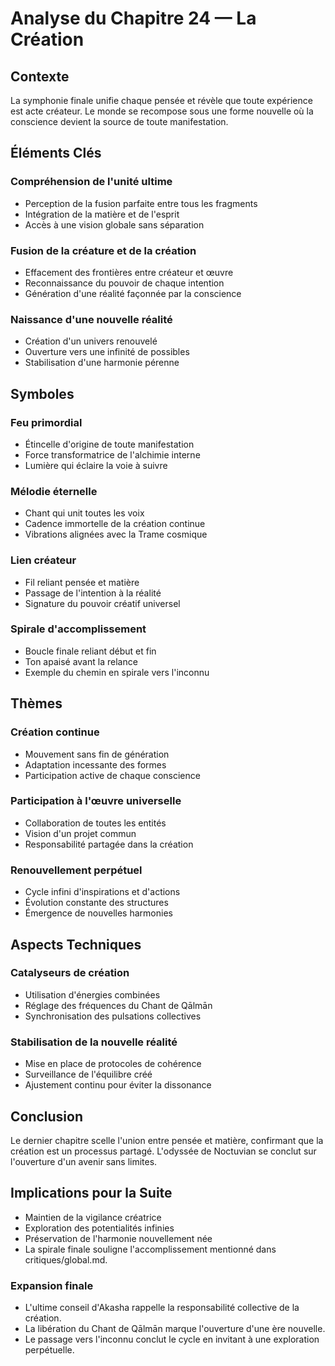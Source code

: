 # Analyse du Chapitre 24 — La Création

## Contexte
La symphonie finale unifie chaque pensée et révèle que toute expérience est acte créateur. Le monde se recompose sous une forme nouvelle où la conscience devient la source de toute manifestation.

## Éléments Clés

### Compréhension de l'unité ultime
- Perception de la fusion parfaite entre tous les fragments
- Intégration de la matière et de l'esprit
- Accès à une vision globale sans séparation

### Fusion de la créature et de la création
- Effacement des frontières entre créateur et œuvre
- Reconnaissance du pouvoir de chaque intention
- Génération d'une réalité façonnée par la conscience

### Naissance d'une nouvelle réalité
- Création d'un univers renouvelé
- Ouverture vers une infinité de possibles
- Stabilisation d'une harmonie pérenne

## Symboles

### Feu primordial
- Étincelle d'origine de toute manifestation
- Force transformatrice de l'alchimie interne
- Lumière qui éclaire la voie à suivre

### Mélodie éternelle
- Chant qui unit toutes les voix
- Cadence immortelle de la création continue
- Vibrations alignées avec la Trame cosmique

### Lien créateur
- Fil reliant pensée et matière
- Passage de l'intention à la réalité
- Signature du pouvoir créatif universel
### Spirale d'accomplissement
- Boucle finale reliant début et fin
- Ton apaisé avant la relance
- Exemple du chemin en spirale vers l'inconnu

## Thèmes

### Création continue
- Mouvement sans fin de génération
- Adaptation incessante des formes
- Participation active de chaque conscience

### Participation à l'œuvre universelle
- Collaboration de toutes les entités
- Vision d'un projet commun
- Responsabilité partagée dans la création

### Renouvellement perpétuel
- Cycle infini d'inspirations et d'actions
- Évolution constante des structures
- Émergence de nouvelles harmonies

## Aspects Techniques

### Catalyseurs de création
- Utilisation d'énergies combinées
- Réglage des fréquences du Chant de Qālmān
- Synchronisation des pulsations collectives

### Stabilisation de la nouvelle réalité
- Mise en place de protocoles de cohérence
- Surveillance de l'équilibre créé
- Ajustement continu pour éviter la dissonance

## Conclusion
Le dernier chapitre scelle l'union entre pensée et matière, confirmant que la création est un processus partagé. L'odyssée de Noctuvian se conclut sur l'ouverture d'un avenir sans limites.

## Implications pour la Suite
- Maintien de la vigilance créatrice
- Exploration des potentialités infinies
- Préservation de l'harmonie nouvellement née
- La spirale finale souligne l'accomplissement mentionné dans critiques/global.md.
### Expansion finale
- L'ultime conseil d'Akasha rappelle la responsabilité collective de la création.
- La libération du Chant de Qālmān marque l'ouverture d'une ère nouvelle.
- Le passage vers l'inconnu conclut le cycle en invitant à une exploration perpétuelle.
